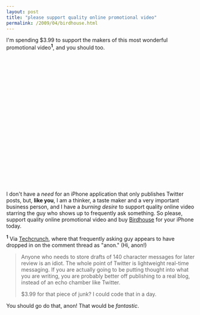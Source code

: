```yaml
---
layout: post
title: "please support quality online promotional video"
permalink: /2009/04/birdhouse.html
---
```


<p>I'm spending $3.99 to support the makers of this most wonderful promotional video<sup><strong>1</strong></sup>, and you should too.</p>

<p>
<object width="425" height="344"><param name="movie" value="http://www.youtube.com/v/S8yRaWY1xV8&color1=0x2b405b&color2=0x6b8ab6&hl=en&feature=player_embedded&fs=1"></param><param name="allowFullScreen" value="true"></param><embed src="http://www.youtube.com/v/S8yRaWY1xV8&color1=0x2b405b&color2=0x6b8ab6&hl=en&feature=player_embedded&fs=1" type="application/x-shockwave-flash" allowfullscreen="true" width="425" height="344"></embed></object>
</p>

<p>I don't have a <em>need</em> for an iPhone application that only publishes Twitter posts, but, <strong>like you</strong>, I am a thinker, a taste maker and a very important business person, and I have a <em>burning desire</em> to support quality online video starring the guy who shows up to frequently ask something.  So please, support quality online promotional video and buy <a href="http://www.birdhouseapp.com/">Birdhouse</a> for your iPhone today.</p>

<p><sup><strong>1</strong></sup> Via <a href="http://www.techcrunch.com/2009/04/14/birdhouse-brings-a-wordpress-for-twitter-to-the-iphone/">Techcrunch</a>, where that frequently asking guy appears to have dropped in on the comment thread as "anon."  (Hi, anon!)</p>

<blockquote>
  <p>Anyone who needs to store drafts of 140 character messages for later review is an idiot. The whole point of Twitter is lightweight real-time messaging. If you are actually going to be putting thought into what you are writing, you are probably better off publishing to a real blog, instead of an echo chamber like Twitter.</p>

  <p>$3.99 for that piece of junk? I could code that in a day.</p>
</blockquote>

<p>You should go do that, anon!  That would be <em>fantastic</em>.</p>



